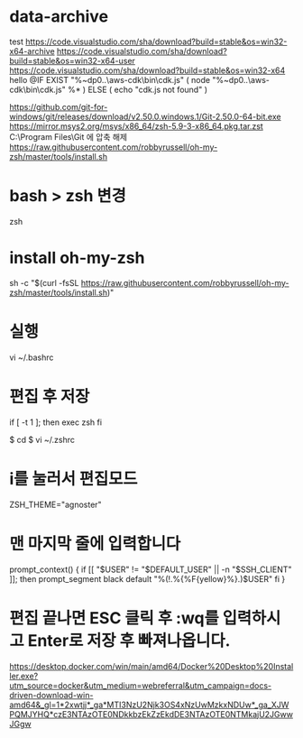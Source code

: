 # data-archive

test
https://code.visualstudio.com/sha/download?build=stable&os=win32-x64-archive
https://code.visualstudio.com/sha/download?build=stable&os=win32-x64-user
https://code.visualstudio.com/sha/download?build=stable&os=win32-x64
hello
@IF EXIST "%~dp0\..\aws-cdk\bin\cdk.js" (
  node "%~dp0\..\aws-cdk\bin\cdk.js" %*
) ELSE (
  echo "cdk.js not found"
)


https://github.com/git-for-windows/git/releases/download/v2.50.0.windows.1/Git-2.50.0-64-bit.exe
https://mirror.msys2.org/msys/x86_64/zsh-5.9-3-x86_64.pkg.tar.zst
C:\Program Files\Git 에 압축 해제
https://raw.githubusercontent.com/robbyrussell/oh-my-zsh/master/tools/install.sh

# bash > zsh 변경
zsh
# install oh-my-zsh
sh -c "$(curl -fsSL https://raw.githubusercontent.com/robbyrussell/oh-my-zsh/master/tools/install.sh)"



# 실행
vi ~/.bashrc

# 편집 후 저장
if [ -t 1 ]; then
exec zsh
fi


$ cd
$ vi ~/.zshrc
# i를 눌러서 편집모드

ZSH_THEME="agnoster"

# 맨 마지막 줄에 입력합니다

prompt_context() {
  if [[ "$USER" != "$DEFAULT_USER" || -n "$SSH_CLIENT" ]]; then
    prompt_segment black default "%(!.%{%F{yellow}%}.)$USER"
  fi
}
# 편집 끝나면 ESC 클릭 후 :wq를 입력하시고 Enter로 저장 후 빠져나옵니다.

https://desktop.docker.com/win/main/amd64/Docker%20Desktop%20Installer.exe?utm_source=docker&utm_medium=webreferral&utm_campaign=docs-driven-download-win-amd64&_gl=1*2xwtjj*_ga*MTI3NzU2Njk3OS4xNzUwMzkxNDUw*_ga_XJWPQMJYHQ*czE3NTAzOTE0NDkkbzEkZzEkdDE3NTAzOTE0NTMkajU2JGwwJGgw








